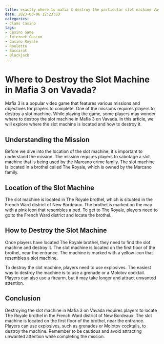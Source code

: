 ```yaml
---
title: exactly where to mafia 3 destroy the particular slot machine Vavada
date: 2023-03-06 12:23:53
categories:
- Clams Casino
tags:
- Casino Game
- Internet Casino
- Casino Royale
- Roulette
- Baccarat
- Blackjack
---
```



# Where to Destroy the Slot Machine in Mafia 3 on Vavada?

Mafia 3 is a popular video game that features various missions and objectives for players to complete. One of the missions requires players to destroy a slot machine. While playing the game, some players may wonder where to destroy the slot machine in Mafia 3 on Vavada. In this article, we will explore where the slot machine is located and how to destroy it.

## Understanding the Mission

Before we dive into the location of the slot machine, it's important to understand the mission. The mission requires players to sabotage a slot machine that is being used by the Marcano crime family. The slot machine is located in a brothel called The Royale, which is owned by the Marcano family.

## Location of the Slot Machine

The slot machine is located in The Royale brothel, which is situated in the French Ward district of New Bordeaux. The brothel is marked on the map with a pink icon that resembles a bed. To get to The Royale, players need to go to the French Ward district and locate the brothel.

## How to Destroy the Slot Machine

Once players have located The Royale brothel, they need to find the slot machine and destroy it. The slot machine is located on the first floor of the brothel, near the entrance. The machine is marked with a yellow icon that resembles a slot machine.

To destroy the slot machine, players need to use explosives. The easiest way to destroy the machine is to use a grenade or a Molotov cocktail. Players can also use a firearm, but it may take longer and attract unwanted attention.

## Conclusion

Destroying the slot machine in Mafia 3 on Vavada requires players to locate The Royale brothel in the French Ward district of New Bordeaux. The slot machine is located on the first floor of the brothel, near the entrance. Players can use explosives, such as grenades or Molotov cocktails, to destroy the machine. Remember to be cautious and avoid attracting unwanted attention while completing the mission.